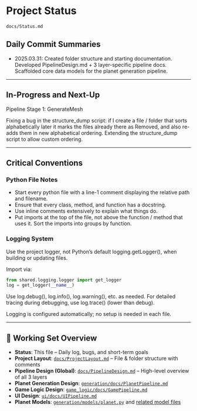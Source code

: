 # Project Status

`docs/Status.md`

## Daily Commit Summaries

- 2025.03.31:  Created folder structure and starting documentation. Developed PipelineDesign.md + 3 layer-specific pipeline docs. Scaffolded core data models for the planet generation pipeline.

---

## In-Progress and Next-Up

Pipeline Stage 1: GenerateMesh

Fixing a bug in the structure_dump script: if I create a file / folder that sorts alphabetically later it marks the files already there as Removed, and also re-adds them in new alphabetical ordering. 
Extending the structure_dump script to allow custom ordering.

---

## Critical Conventions
### Python File Notes
- Start every python file with a line-1 comment displaying the relative path and filename.
- Ensure that every class, method, and function has a docstring.
- Use inline comments extensively to explain what things do.
- Put imports at the top of the file, not above the function / method that uses it. Sort the imports into groups by function.

### Logging System
Use the project logger, not Python’s default logging.getLogger(), when building or updating files.

Import via:
```python
from shared.logging.logger import get_logger
log = get_logger(__name__)
```

Use log.debug(), log.info(), log.warning(), etc. as needed.
For detailed tracing during debugging, use log.trace() (lower than debug).

Logging is configured automatically; no setup is needed in each file.

---

## 🧭 Working Set Overview

- **Status**: This file – Daily log, bugs, and short-term goals
- **Project Layout**: [`docs/ProjectLayout.md`](../docs/ProjectLayout.md) – File & folder structure with comments
- **Pipeline Design (Global)**: [`docs/PipelineDesign.md`](../docs/PipelineDesign.md) – High-level overview of all 3 layers
- **Planet Generation Design**: [`generation/docs/PlanetPipeline.md`](../generation/docs/PlanetPipeline.md)
- **Game Logic Design**: [`game_logic/docs/GamePipeline.md`](../game_logic/docs/GamePipeline.md)
- **UI Design**: [`ui/docs/UIPipeline.md`](../ui/docs/UIPipeline.md)
- **Planet Models**: [`generation/models/planet.py`](../generation/models/planet.py) and [related model files](../generation/models/)
